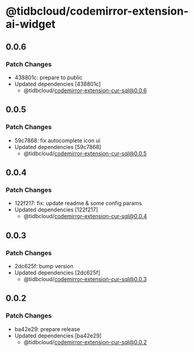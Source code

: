 # @tidbcloud/codemirror-extension-ai-widget

## 0.0.6

### Patch Changes

- 438801c: prepare to public
- Updated dependencies [438801c]
  - @tidbcloud/codemirror-extension-cur-sql@0.0.6

## 0.0.5

### Patch Changes

- 59c7868: fix autocomplete icon ui
- Updated dependencies [59c7868]
  - @tidbcloud/codemirror-extension-cur-sql@0.0.5

## 0.0.4

### Patch Changes

- 122f217: fix: update readme & some config params
- Updated dependencies [122f217]
  - @tidbcloud/codemirror-extension-cur-sql@0.0.4

## 0.0.3

### Patch Changes

- 2dc625f: bump version
- Updated dependencies [2dc625f]
  - @tidbcloud/codemirror-extension-cur-sql@0.0.3

## 0.0.2

### Patch Changes

- ba42e29: prepare release
- Updated dependencies [ba42e29]
  - @tidbcloud/codemirror-extension-cur-sql@0.0.2
